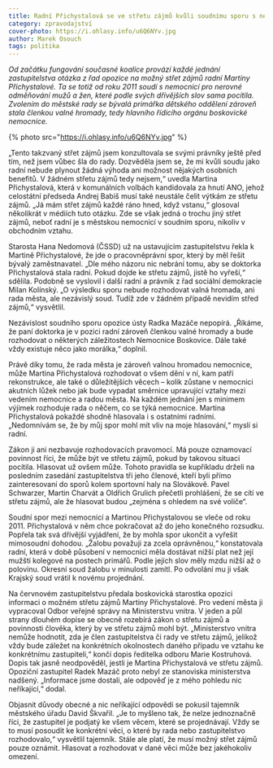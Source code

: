 ```yaml
---
title: Radní Přichystalová se ve střetu zájmů kvůli soudnímu sporu s nemocnicí necítí
category: zpravodajství
cover-photo: https://i.ohlasy.info/u6Q6NYv.jpg
author: Marek Osouch
tags: politika
---
```


*Od začátku fungování současné koalice provází každé jednání zastupitelstva otázka z řad opozice na možný střet zájmů radní Martiny Přichystalové. Ta se totiž od roku 2011 soudí s nemocnicí pro nerovné odměňování mužů a žen, které podle svých dřívějších slov sama pocítila. Zvolením do městské rady se bývalá primářka dětského oddělení zároveň stala členkou valné hromady, tedy hlavního řídicího orgánu boskovické nemocnice.*

{% photo src="https://i.ohlasy.info/u6Q6NYv.jpg" %}

„Tento takzvaný střet zájmů jsem konzultovala se svými právníky ještě před tím, než jsem vůbec šla do rady. Dozvěděla jsem se, že mi kvůli soudu jako radní nebude plynout žádná výhoda ani možnost nějakých osobních benefitů. V žádném střetu zájmů tedy nejsem,“ uvedla Martina Přichystalová, která v komunálních volbách kandidovala za hnutí ANO, jehož celostátní předseda Andrej Babiš musí také neustále čelit výtkám ze střetu zájmů. „Já mám střet zájmů každé ráno hned, když vstanu,“ glosoval několikrát v médiích tuto otázku. Zde se však jedná o trochu jiný střet zájmů, neboť radní je s městskou nemocnicí v soudním sporu, nikoliv v obchodním vztahu.

Starosta Hana Nedomová (ČSSD) už na ustavujícím zastupitelstvu řekla k Martině Přichystalové, že jde o pracovněprávní spor, který by měl řešit bývalý zaměstnavatel. „Dle mého názoru nic nebrání tomu, aby se doktorka Přichystalová stala radní. Pokud dojde ke střetu zájmů, jistě ho vyřeší,“ sdělila. Podobně se vyslovil i další radní a právník z řad sociální demokracie Milan Kolínský. „O výsledku sporu nebude rozhodovat valná hromada, ani rada města, ale nezávislý soud. Tudíž zde v žádném případě nevidím střed zájmů,“ vysvětlil.

Nezávislost soudního sporu opozice ústy Radka Mazáče nepopírá. „Říkáme, že paní doktorka je v pozici radní zároveň členkou valné hromady a bude rozhodovat o některých záležitostech Nemocnice Boskovice. Dále také vždy existuje něco jako morálka,“ doplnil.

Právě díky tomu, že rada města je zároveň valnou hromadou nemocnice, může Martina Přichystalová rozhodovat o všem dění v ní, kam patří rekonstrukce, ale také o důležitějších věcech – kolik zůstane v nemocnici akutních lůžek nebo jak bude vypadat směrnice upravující vztahy mezi vedením nemocnice a radou města. Na každém jednání jen s minimem výjimek rozhoduje rada o něčem, co se týká nemocnice. Martina Přichystalová pokaždé shodně hlasovala i s ostatními radními. „Nedomnívám se, že by můj spor mohl mít vliv na moje hlasování,“ myslí si radní.

Zákon ji ani nezbavuje rozhodovacích pravomocí. Má pouze oznamovací povinnost říci, že může být ve střetu zájmů, pokud by takovou situaci pocítila. Hlasovat už ovšem může. Tohoto pravidla se kupříkladu drželi na posledním zasedání zastupitelstva tři jeho členové, kteří byli přímo zainteresovaní do sporů kolem sportovní haly na Slovákově. Pavel Schwarzer, Martin Charvát a Oldřich Grulich přečetli prohlášení, že se cítí ve střetu zájmů, ale že hlasovat budou „zejména s ohledem na své voliče“.

Soudní spor mezi nemocnicí a Martinou Přichystalovou se vleče od roku 2011. Přichystalová v něm chce pokračovat až do jeho konečného rozsudku. Popřela tak svá dřívější vyjádření, že by mohla spor ukončit a vyřešit mimosoudní dohodou. „Žalobu považuji za zcela oprávněnou,“ konstatovala radní, která v době působení v nemocnici měla dostávat nižší plat než její mužští kolegové na postech primářů. Podle jejích slov měly mzdu nižší až o polovinu. Okresní soud žalobu v minulosti zamítl. Po odvolání mu ji však Krajský soud vrátil k novému projednání. 

Na červnovém zastupitelstvu předala boskovická starostka opozici informaci o možném střetu zájmů Martiny Přichystalové. Pro vedení města ji vypracoval Odbor veřejné správy na Ministerstvu vnitra. V jeden a půl strany dlouhém dopise se obecně rozebírá zákon o střetu zájmů a povinnosti člověka, který by ve střetu zájmů mohl být. „Ministerstvo vnitra nemůže hodnotit, zda je člen zastupitelstva či rady ve střetu zájmů, jelikož vždy bude záležet na konkrétních okolnostech daného případu ve vztahu ke konkrétnímu zastupiteli,“ končí dopis ředitelka odboru Marie Kostruhová. Dopis tak jasně neodpověděl, jestli je Martina Přichystalová ve střetu zájmů. Opoziční zastupitel Radek Mazáč proto nebyl ze stanoviska ministerstva nadšený. „Informace jsme dostali, ale odpověď je z mého pohledu nic neříkající,“ dodal.

Objasnit důvody obecné a nic neříkající odpovědi se pokusil tajemník městského úřadu David Škvařil. „Je to myšleno tak, že nelze jednoznačně říci, že zastupitel je podjatý ke všem věcem, které se projednávají. Vždy se to musí posoudit ke konkrétní věci, o které by rada nebo zastupitelstvo rozhodovalo,“ vysvětlil tajemník. Stále ale platí, že musí možný střet zájmů pouze oznámit. Hlasovat a rozhodovat v dané věci může bez jakéhokoliv omezení.


